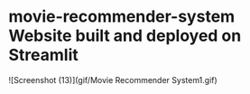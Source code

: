 # movie-recommender-system Website built and deployed on Streamlit
![Screenshot (13)](gif/Movie Recommender System1.gif)
